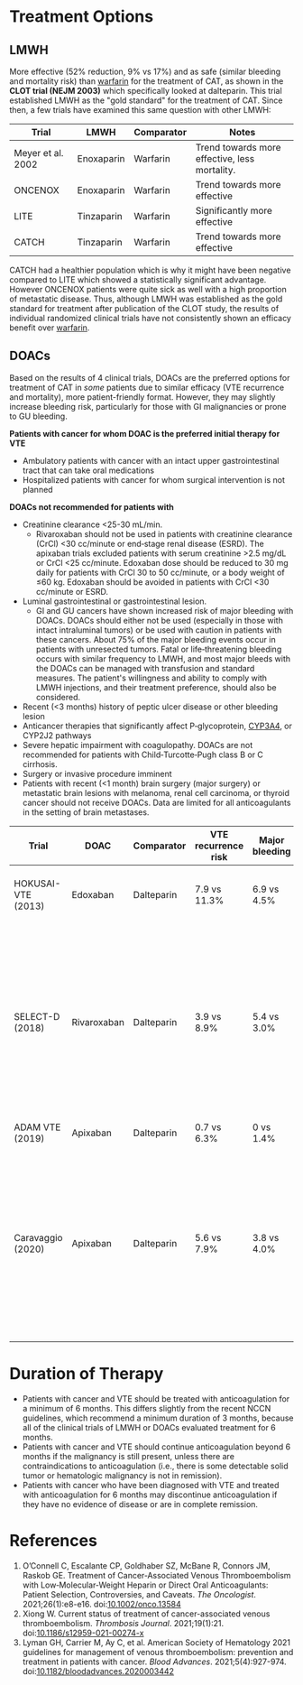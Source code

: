 
# Treatment Options
## LMWH
More effective (52% reduction, 9% vs 17%) and as safe (similar bleeding and mortality risk) than [warfarin](Warfarin.md) for the treatment of CAT, as shown in the **CLOT trial (NEJM 2003)** which specifically looked at dalteparin. This trial established LMWH as the "gold standard" for the treatment of CAT. Since then, a few trials have examined this same question with other LMWH:

| Trial             | LMWH       | Comparator | Notes                |
| ----------------- | ---------- | ---------- | -------------------- |
| Meyer et al. 2002 | Enoxaparin | Warfarin   | Trend towards more effective, less mortality.  |
| ONCENOX           | Enoxaparin | Warfarin   | Trend towards more effective |
| LITE              | Tinzaparin | Warfarin   |  Significantly more effective                    |
| CATCH             | Tinzaparin | Warfarin   | Trend towards more effective                     |

CATCH had a healthier population which is why it might have been negative compared to LITE which showed a statistically significant advantage. However ONCENOX patients were quite sick as well with a high proportion of metastatic disease. Thus, although LMWH was established as the gold standard for treatment after publication of the CLOT study, the results of individual randomized clinical trials have not consistently shown an efficacy benefit over [warfarin](Warfarin.md).

## DOACs
Based on the results of 4 clinical trials, DOACs are the preferred options for treatment of CAT in *some* patients due to similar efficacy (VTE recurrence and mortality), more patient-friendly format. However, they may slightly increase bleeding risk, particularly for those with GI malignancies or prone to GU bleeding.

**Patients with cancer for whom DOAC is the preferred initial therapy for VTE**
-   Ambulatory patients with cancer with an intact upper gastrointestinal tract that can take oral medications
-   Hospitalized patients with cancer for whom surgical intervention is not planned

**DOACs not recommended for patients with**
-   Creatinine clearance <25-30 mL/min.
	- Rivaroxaban should not be used in patients with creatinine clearance (CrCl) <30 cc/minute or end‐stage renal disease (ESRD). The apixaban trials excluded patients with serum creatinine >2.5 mg/dL or CrCl <25 cc/minute. Edoxaban dose should be reduced to 30 mg daily for patients with CrCl 30 to 50 cc/minute, or a body weight of ≤60 kg. Edoxaban should be avoided in patients with CrCl <30 cc/minute or ESRD.
-   Luminal gastrointestinal or gastrointestinal lesion.
	- GI and GU cancers have shown increased risk of major bleeding with DOACs. DOACs should either not be used (especially in those with intact intraluminal tumors) or be used with caution in patients with these cancers. About 75% of the major bleeding events occur in patients with unresected tumors. Fatal or life‐threatening bleeding occurs with similar frequency to LMWH, and most major bleeds with the DOACs can be managed with transfusion and standard measures. The patient's willingness and ability to comply with LMWH injections, and their treatment preference, should also be considered.
-   Recent (<3 months) history of peptic ulcer disease or other bleeding lesion
-   Anticancer therapies that significantly affect P‐glycoprotein, [CYP3A4](../General%20Medicine/CYP3A4%20Inducers%20and%20Inhibitors.md), or CYP2J2 pathways
-   Severe hepatic impairment with coagulopathy. DOACs are not recommended for patients with Child‐Turcotte‐Pugh class B or C cirrhosis.
-   Surgery or invasive procedure imminent
- Patients with recent (<1 month) brain surgery (major surgery) or metastatic brain lesions with melanoma, renal cell carcinoma, or thyroid cancer should not receive DOACs. Data are limited for all anticoagulants in the setting of brain metastases.

| Trial       | DOAC        | Comparator | VTE recurrence risk | Major bleeding | Mortality     | Note                                                                                                                                                |
| ----------- | ----------- | ---------- | ------------------- | -------------- | ------------- | --------------------------------------------------------------------------------------------------------------------------------------------------- |
| HOKUSAI-VTE (2013) | Edoxaban    | Dalteparin | 7.9 vs 11.3%        | 6.9 vs 4.5%    | 39.5 vs 36.6% | More major bleeding in those with GI malignancy.                                                                                                                                                    | 
| SELECT-D (2018)   | Rivaroxaban | Dalteparin | 3.9 vs 8.9%         | 5.4 vs 3.0%    | 23.6 vs 27.6% | UGI cancer more likely to experience major bleeding with rivaroxaban. Nonmajor GI or GU bleeding more frequent with rivaroxaban as well, about 13%. |
| ADAM VTE (2019)   | Apixaban    | Dalteparin | 0.7 vs 6.3%         | 0 vs 1.4%      | 16 vs 11%     |                                                                                                                                                     |
| Caravaggio (2020)  | Apixaban    | Dalteparin | 5.6 vs 7.9%         | 3.8 vs 4.0%    | 23.4 vs 26.4% | Major bleeding events similar for all-comers, GI subgroup not presented and intracranial mets excluded. Patients < 65 may benefit more from apixaban.                                                                                                                                                    |

# Duration of Therapy
- Patients with cancer and VTE should be treated with anticoagulation for a minimum of 6 months. This differs slightly from the recent NCCN guidelines, which recommend a minimum duration of 3 months, because all of the clinical trials of LMWH or DOACs evaluated treatment for 6 months.
- Patients with cancer and VTE should continue anticoagulation beyond 6 months if the malignancy is still present, unless there are contraindications to anticoagulation (i.e., there is some detectable solid tumor or hematologic malignancy is not in remission).
- Patients with cancer who have been diagnosed with VTE and treated with anticoagulation for 6 months may discontinue anticoagulation if they have no evidence of disease or are in complete remission.

# References
1. O’Connell C, Escalante CP, Goldhaber SZ, McBane R, Connors JM, Raskob GE. Treatment of Cancer‐Associated Venous Thromboembolism with Low‐Molecular‐Weight Heparin or Direct Oral Anticoagulants: Patient Selection, Controversies, and Caveats. _The Oncologist_. 2021;26(1):e8-e16. doi:[10.1002/onco.13584](https://doi.org/10.1002/onco.13584)
2. Xiong W. Current status of treatment of cancer-associated venous thromboembolism. _Thrombosis Journal_. 2021;19(1):21. doi:[10.1186/s12959-021-00274-x](https://doi.org/10.1186/s12959-021-00274-x)
3. Lyman GH, Carrier M, Ay C, et al. American Society of Hematology 2021 guidelines for management of venous thromboembolism: prevention and treatment in patients with cancer. _Blood Advances_. 2021;5(4):927-974. doi:[10.1182/bloodadvances.2020003442](https://doi.org/10.1182/bloodadvances.2020003442)